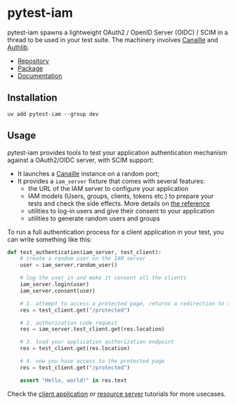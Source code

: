 pytest-iam
==========

pytest-iam spawns a lightweight OAuth2 / OpenID Server (OIDC) / SCIM in a thread to be used in your test suite.
The machinery involves [Canaille](https://canaille.readthedocs.io) and [Authlib](https://authlib.org).

- [Repository](https://github.com/pytest-dev/pytest-iam)
- [Package](https://pypi.org/project/pytest-iam)
- [Documentation](https://pytest-iam.readthedocs.io)

Installation
------------

```console
uv add pytest-iam --group dev
```

Usage
-----

pytest-iam provides tools to test your application authentication mechanism against a OAuth2/OIDC server, with SCIM support:

- It launches a [Canaille](https://canaille.readthedocs.io) instance on a random port;
- It provides a ``iam_server`` fixture that comes with several features:
    - the URL of the IAM server to configure your application
    - IAM models (Users, groups, clients, tokens etc.) to prepare your tests and check the side effects.
      More details on [the reference](https://pytest-iam.readthedocs.io/en/latest/reference.html)
    - utilities to log-in users and give their consent to your application
    - utilities to generate random users and groups

To run a full authentication process for a client application in your test,
you can write something like this:

```python
def test_authentication(iam_server, test_client):
    # create a random user on the IAM server
    user = iam_server.random_user()

    # log the user in and make it consent all the clients
    iam_server.login(user)
    iam_server.consent(user)

    # 1. attempt to access a protected page, returns a redirection to the IAM
    res = test_client.get("/protected")

    # 2. authorization code request
    res = iam_server.test_client.get(res.location)

    # 3. load your application authorization endpoint
    res = test_client.get(res.location)

    # 4. now you have access to the protected page
    res = test_client.get("/protected")

    assert "Hello, world!" in res.text
```

Check the [client application](https://pytest-iam.readthedocs.io/en/latest/client-applications.html) or
[resource server](https://pytest-iam.readthedocs.io/en/latest/resource-servers.html) tutorials
for more usecases.

